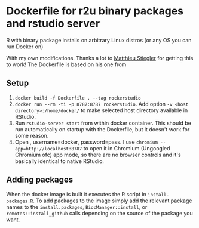# Dockerfile for r2u binary packages and rstudio server

R with binary package installs on arbitrary Linux distros (or any OS you can run Docker on)

With my own modifications. Thanks a lot to [Matthieu Stiegler](https://github.com/MatthieuStigler) for getting this to work! The Dockerfile is based on his one from  [](https://github.com/rocker-org/r2u/issues/1#issuecomment-1545308105)

## Setup

1. `docker build -f Dockerfile . --tag rockerstudio`
2. `docker run --rm -ti -p 8787:8787 rockerstudio`. Add option `-v <host directory>:/home/docker/` to make selected host directory available in RStudio.
3. Run `rstudio-server start` from within docker container. This should be run automatically on startup with the Dockerfile, but it doesn't work for some reason.
4. Open [](http://localhost:8787/), username=docker, password=pass. I use `chromium --app=http://localhost:8787` to open it in Chromium (Ungoogled Chromium ofc) app mode, so there are no browser controls and it's basically identical to native RStudio.

## Adding packages

When the docker image is built it executes the R script in `install-packages.R`. To add packages to the image simply add the relevant package names to the `install.packages`, `BiocManager::install`, or `remotes::install_github` calls depending on the source of the package you want.
